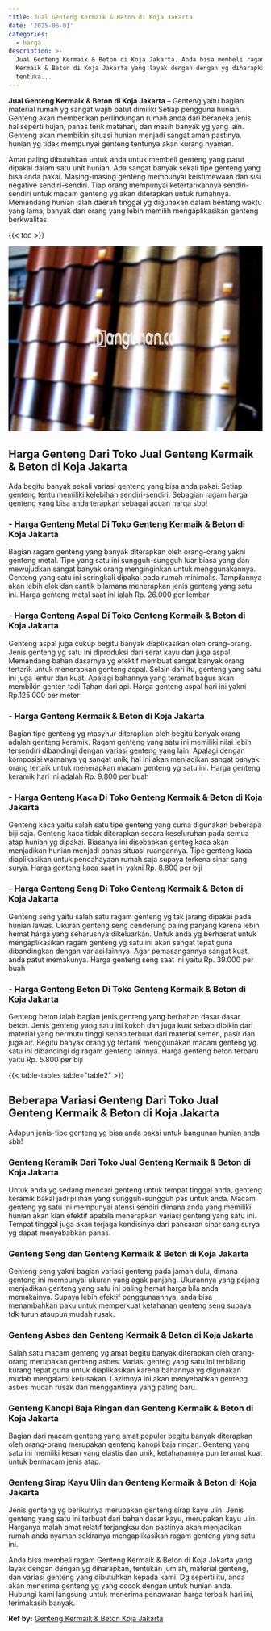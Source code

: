 ```yaml
---
title: Jual Genteng Kermaik & Beton di Koja Jakarta
date: '2025-06-01'
categories:
  - harga
description: >-
  Jual Genteng Kermaik & Beton di Koja Jakarta. Anda bisa membeli ragam Genteng
  Kermaik & Beton di Koja Jakarta yang layak dengan dengan yg diharapkan,
  tentuka...
---
```


**Jual Genteng Kermaik & Beton di Koja Jakarta** – Genteng yaitu bagian material rumah yg sangat wajib patut dimiliki Setiap pengguna hunian. Genteng akan memberikan perlindungan rumah anda dari beraneka jenis hal seperti hujan, panas terik matahari, dan masih banyak yg yang lain. Genteng akan membikin situasi hunian menjadi sangat aman pastinya. hunian yg tidak mempunyai genteng tentunya akan kurang nyaman.

Amat paling dibutuhkan untuk anda untuk membeli genteng yang patut dipakai dalam satu unit hunian. Ada sangat banyak sekali tipe genteng yang bisa anda pakai. Masing-masing genteng mempunyai keistimewaan dan sisi negative sendiri-sendiri. Tiap orang mempunyai ketertarikannya sendiri-sendiri untuk macam genteng yg akan diterapkan untuk rumahnya. Memandang hunian ialah daerah tinggal yg digunakan dalam bentang waktu yang lama, banyak dari orang yang lebih memilih mengaplikasikan genteng berkwalitas.

{{< toc >}}

![Jual Genteng Kermaik & Beton di Koja Jakarta](/images/genteng-minimalis-murah14.png)

## Harga Genteng Dari Toko Jual Genteng Kermaik & Beton di Koja Jakarta

Ada begitu banyak sekali variasi genteng yang bisa anda pakai. Setiap genteng tentu memiliki kelebihan sendiri-sendiri. Sebagian ragam harga genteng yang bisa anda terapkan sebagai acuan harga sbb!

### \- Harga Genteng Metal Di Toko Genteng Kermaik & Beton di Koja Jakarta

Bagian ragam genteng yang banyak diterapkan oleh orang-orang yakni genteng metal. Tipe yang satu ini sungguh-sungguh luar biasa yang dan mewujudkan sangat banyak orang menginginkan untuk menggunakannya. Genteng yang satu ini seringkali dipakai pada rumah minimalis. Tampilannya akan lebih elok dan cantik bilamana menerapkan jenis genteng yang satu ini. Harga genteng metal saat ini ialah Rp. 26.000 per lembar

### \- Harga Genteng Aspal Di Toko Genteng Kermaik & Beton di Koja Jakarta

Genteng aspal juga cukup begitu banyak diaplikasikan oleh orang-orang. Jenis genteng yg satu ini diproduksi dari serat kayu dan juga aspal. Memandang bahan dasarnya yg efektif membuat sangat banyak orang tertarik untuk menerapkan genteng aspal. Selain dari itu, genteng yang satu ini juga lentur dan kuat. Apalagi bahannya yang teramat bagus akan membikin genten tadi Tahan dari api. Harga genteng aspal hari ini yakni Rp.125.000 per meter

### \- Harga Genteng Kermaik & Beton di Koja Jakarta

Bagian tipe genteng yg masyhur diterapkan oleh begitu banyak orang adalah genteng keramik. Ragam genteng yang satu ini memiliki nilai lebih tersendiri dibandingi dengan variasi genteng yang lain. Apalagi dengan komposisi warnanya yg sangat unik, hal ini akan menjadikan sangat banyak orang tertaik untuk menerapkan macam genteng yg satu ini. Harga genteng keramik hari ini adalah Rp. 9.800 per buah

### \- Harga Genteng Kaca Di Toko Genteng Kermaik & Beton di Koja Jakarta

Genteng kaca yaitu salah satu tipe genteng yang cuma digunakan beberapa biji saja. Genteng kaca tidak diterapkan secara keseluruhan pada semua atap hunian yg dipakai. Biasanya ini disebabkan genteg kaca akan menjadikan hunian menjadi panas situasi ruangannya. Tipe genteng kaca diaplikasikan untuk pencahayaan rumah saja supaya terkena sinar sang surya. Harga genteng kaca saat ini yakni Rp. 8.800 per biji

### \- Harga Genteng Seng Di Toko Genteng Kermaik & Beton di Koja Jakarta

Genteng seng yaitu salah satu ragam genteng yg tak jarang dipakai pada hunian lawas. Ukuran genteng seng cenderung paling panjang karena lebih hemat harga yang seharusnya dikeluarkan. Untuk anda yg berhasrat untuk mengaplikasikan ragam genteng yg satu ini akan sangat tepat guna dibandingkan dengan variasi lainnya. Agar pemasangannya sangat kuat, anda patut memakunya. Harga genteng seng saat ini yaitu Rp. 39.000 per buah

### \- Harga Genteng Beton Di Toko Genteng Kermaik & Beton di Koja Jakarta

Genteng beton ialah bagian jenis genteng yang berbahan dasar dasar beton. Jenis genteng yang satu ini kokoh dan juga kuat sebab dibikin dari material yang bermutu tinggi sebab terbuat dari material semen, pasir dan juga air. Begitu banyak orang yg tertarik menggunakan macam genteng yg satu ini dibandingi dg ragam genteng lainnya. Harga genteng beton terbaru yaitu Rp. 5.800 per biji

{{< table-tables table="table2" >}}

## Beberapa Variasi Genteng Dari Toko Jual Genteng Kermaik & Beton di Koja Jakarta

Adapun jenis-tipe genteng yg bisa anda pakai untuk bangunan hunian anda sbb!

### Genteng Keramik Dari Toko Jual Genteng Kermaik & Beton di Koja Jakarta

Untuk anda yg sedang mencari genteng untuk tempat tinggal anda, genteng keramik bakal jadi pilihan yang sungguh-sungguh pas untuk anda. Macam genteng yg satu ini mempunyai atensi sendiri dimana anda yang memiliki hunian akan kian efektif apabila menerapkan variasi genteng yang satu ini. Tempat tinggal juga akan terjaga kondisinya dari pancaran sinar sang surya yg dapat menyebabkan panas.

### Genteng Seng dan Genteng Kermaik & Beton di Koja Jakarta

Genteng seng yakni bagian variasi genteng pada jaman dulu, dimana genteng ini mempunyai ukuran yang agak panjang. Ukurannya yang pajang menjadikan genteng yang satu ini paling hemat harga bila anda memakainya. Supaya lebih efektif penggunaannya, anda bisa menambahkan paku untuk memperkuat ketahanan genteng seng supaya tdk turun ataupun mudah rusak.

### Genteng Asbes dan Genteng Kermaik & Beton di Koja Jakarta

Salah satu macam genteng yg amat begitu banyak diterapkan oleh orang-orang merupakan genteng asbes. Variasi genteg yang satu ini terbilang kurang tepat guna untuk diaplikasikan karena bahannya yg digunakan mudah mengalami kerusakan. Lazimnya ini akan menyebabkan genteng asbes mudah rusak dan menggantinya yang paling baru.

### Genteng Kanopi Baja Ringan dan Genteng Kermaik & Beton di Koja Jakarta

Bagian dari macam genteng yang amat populer begitu banyak diterapkan oleh orang-orang merupakan genteng kanopi baja ringan. Genteng yang satu ini memiiki kesan yang elastis dan unik, ketahanannya pun teramat kuat untuk bermacam jenis atap.

### Genteng Sirap Kayu Ulin dan Genteng Kermaik & Beton di Koja Jakarta

Jenis genteng yg berikutnya merupakan genteng sirap kayu ulin. Jenis genteng yang satu ini terbuat dari bahan dasar kayu, merupakan kayu ulin. Harganya malah amat relatif terjangkau dan pastinya akan menjadikan rumah anda nyaman sekiranya mengaplikasikan ragam genteng yang satu ini.

Anda bisa membeli ragam Genteng Kermaik & Beton di Koja Jakarta yang layak dengan dengan yg diharapkan, tentukan jumlah, material genteng, dan variasi genteng yang dibutuhkan kepada kami. Dg seperti itu, anda akan menerima genteng yg yang cocok dengan untuk hunian anda. Hubungi kami langsung untuk menerima penawaran harga terbaik hari ini, terimakasih banyak.

**Ref by:**  [Genteng Kermaik & Beton  Koja Jakarta](https://id.wikipedia.org/wiki/Genteng)
